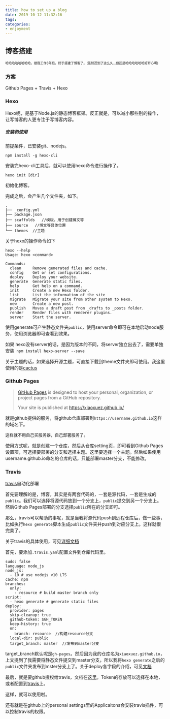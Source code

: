 ```yaml
---
title: how to set up a blog
date: 2019-10-12 11:32:16
tags:
categories:
- enjoyment
---
```

## 博客搭建

<font size="1">哈哈哈哈哈哈哈哈，继我工作3年后，终于搭建了博客了。(虽然迟到了这么久…但还是哈哈哈哈哈哈好开心啊)</font>

### 方案

Github Pages + Travis + Hexo



### Hexo

Hexo呢，是基于Node.js的静态博客框架。反正就是，可以减小那些别的操作，让写博客的人更专注于写博客内容。 

##### 安装和使用

前提条件，已安装git、nodejs。

```
npm install -g hexo-cli 
```

安装完hexo-cli工具后，就可以使用hexo命令进行操作了。

```
hexo init [dir]
```

初始化博客。

完成之后，会产生几个文件夹，如下。

```
.
├── _config.yml
├── package.json
├── scaffolds   //模板，用于创建博文等
├── source   //博文等具体位置
└── themes  //主题
```

关于hexo的操作命令如下

```
hexo --help
Usage: hexo <command>

Commands:
  clean     Remove generated files and cache.
  config    Get or set configurations.
  deploy    Deploy your website.
  generate  Generate static files.
  help      Get help on a command.
  init      Create a new Hexo folder.
  list      List the information of the site
  migrate   Migrate your site from other system to Hexo.
  new       Create a new post.
  publish   Moves a draft post from _drafts to _posts folder.
  render    Render files with renderer plugins.
  server    Start the server.
```

使用generate可产生静态文件夹`public`，使用server命令即可在本地启动node服务，使用浏览器即可查看到效果。

如果 hexo没有server的话，是因为版本的不同，将server独立出去了，需要单独安装` npm install hexo-server --save`

关于主题的话，如果选择开源主题，可直接下载到theme文件夹即可使用。我这里使用的是[cactus](https://github.com/probberechts/hexo-theme-cactus)



### Github Pages

> [GitHub Pages](https://pages.github.com/) is designed to host your personal, organization, or project pages from a GitHub repository.
>
>  Your site is published at https://xiaoxuez.github.io/

就是github提供的服务，将github仓库部署到`https://username.github.io`这样的域名下。

<font size=2>这样就不用自己买服务器，自己部署服务了。</font>

使用方式呢，就是创建一个仓库，然后从仓库setting页，即可看到Github Pages设置项，可选择要部署的分支和选择主题。这里要选择一个主题。然后如果使用username.github.io命名的仓库的话，只能部署master分支，不能修改。



### Travis

[travis]([https://travis-ci.com](https://travis-ci.com/))自动化部署

首先要理解的是，博客，其实是有两套代码的，一套是源代码，一套是生成的`public`。我们可以选择将源代码放到一个分支上，`public`提交到另一个分支上。然后Github Pages部署的分支选择`public`所在的分支即可。

那么，travis可以帮助的事呢，就是当我将源代码push到远程仓库后，做一些事，比如执行`hexo generate`脚本生成`public`文件夹并push到对应分支上。这样就很完美了。

关于travis的具体使用，可见[详细文档](https://docs.travis-ci.com/)

首先，要添加`.travis.yaml`配置文件到仓库代码里。

```
sudo: false
language: node_js
node_js:
  - 10 # use nodejs v10 LTS
cache: npm
branches:
  only:
    - resource # build master branch only
script:
  - hexo generate # generate static files
deploy:
  provider: pages
  skip-cleanup: true
  github-token: $GH_TOKEN
  keep-history: true
  on:
    branch: resource  //构建resource分支
  local-dir: public
  target_branch: master  //发布到master分支

```

target_branch默认呢是`gh-pages`。然后因为我的仓库名为`xiaoxuez.github.io`，上文提到了我需要将静态文件提交到master分支，所以我将`hexo generate`之后的`public`文件夹发布到mster分支上了。关于deploy各字段的介绍，可见[文档](https://docs.travis-ci.com/user/deployment/pages/)

最后，就是要github授权给travis，文档在[这里](https://help.github.com/en/articles/creating-a-personal-access-token-for-the-command-line)。Token的存放可以选择在本地，或者配置到[travis](https://docs.travis-ci.com/user/environment-variables#defining-variables-in-repository-settings)上。

这样，就可以使用啦。

还有就是在github上的personal settings里的Applicaitons会安装travis插件，可以控制travis的权限。



